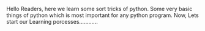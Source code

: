 Hello Readers, here we learn some sort tricks of python. 
Some very basic things of python which is most important for any python program.
Now, Lets start our Learning porcesses............
